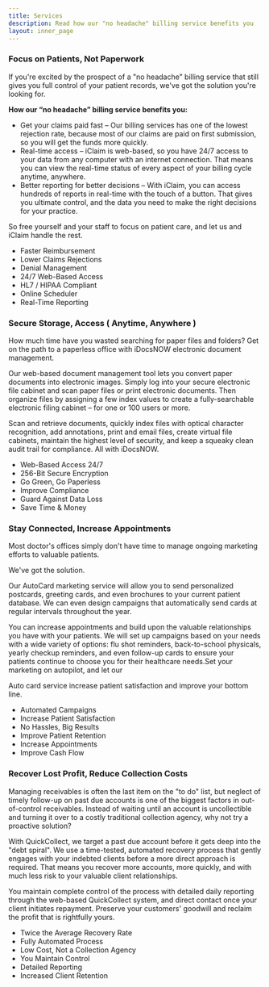 ```yaml
---
title: Services
description: Read how our "no headache" billing service benefits you
layout: inner_page
---
```


### Focus on Patients, Not Paperwork

If you're excited by the prospect of a "no headache" billing service that still gives you full control of your patient records, we've got the solution you're looking for.

**How our “no headache” billing service benefits you:**

- Get your claims paid fast – Our billing services has one of the lowest rejection rate, because most of our claims are paid on first submission, so you will get the funds more quickly.​
- Real-time access – iClaim is web-based, so you have 24/7 access to your data from any computer with an internet connection. That means you can view the real-time status of every aspect of your billing cycle anytime, anywhere.​
- Better reporting for better decisions – With iClaim, you can access hundreds of reports in real-time with the touch of a button. That gives you ultimate control, and the data you need to make the right decisions for your practice.​

So free yourself and your staff to focus on patient care, and let us and iClaim handle the rest.

- Faster Reimbursement
- Lower Claims Rejections
- Denial Management
- 24/7 Web-Based Access
- HL7 / HIPAA Compliant
- Online Scheduler
- Real-Time Reporting


### Secure Storage, Access ( Anytime, Anywhere​ )

How much time have you wasted searching for paper files and folders? Get on the path to a paperless office with iDocsNOW electronic document management.

Our web-based document management tool lets you convert paper documents into electronic images. Simply log into your secure electronic file cabinet and scan paper files or print electronic documents. Then organize files by assigning a few index values to create a fully-searchable electronic filing cabinet – for one or 100 users or more.

Scan and retrieve documents, quickly index files with optical character recognition, add annotations, print and email files, create virtual file cabinets, maintain the highest level of security, and keep a squeaky clean audit trail for compliance. All with iDocsNOW.

- Web-Based Access 24/7
- 256-Bit Secure Encryption
- Go Green, Go Paperless
- Improve Compliance
- Guard Against Data Loss
- Save Time & Money

### Stay Connected, Increase Appointments

Most doctor's offices simply don't have time to manage ongoing marketing efforts to valuable patients.

We've got the solution.

Our AutoCard marketing service will allow you to send personalized postcards, greeting cards, and even brochures to your current patient database. We can even design campaigns that automatically send cards at regular intervals throughout the year.

You can increase appointments and build upon the valuable relationships you have with your patients. We will set up campaigns based on your needs with a wide variety of options: flu shot reminders, back-to-school physicals, yearly checkup reminders, and even follow-up cards to ensure your patients continue to choose you for their healthcare needs.Set your marketing on autopilot, and let our

Auto card service increase patient satisfaction and improve your bottom line.

- Automated Campaigns
- Increase Patient Satisfaction
- No Hassles, Big Results
- Improve Patient Retention
- Increase Appointments
- Improve Cash Flow

### Recover Lost Profit, Reduce Collection Costs

Managing receivables is often the last item on the "to do" list, but neglect of timely follow-up on past due accounts is one of the biggest factors in out-of-control receivables. Instead of waiting until an account is uncollectible and turning it over to a costly traditional collection agency, why not try a proactive solution?

With QuickCollect, we target a past due account before it gets deep into the "debt spiral". We use a time-tested, automated recovery process that gently engages with your indebted clients before a more direct approach is required. That means you recover more accounts, more quickly, and with much less risk to your valuable client relationships.

You maintain complete control of the process with detailed daily reporting through the web-based QuickCollect system, and direct contact once your client initiates repayment. Preserve your customers' goodwill and reclaim the profit that is rightfully yours.

- Twice the Average Recovery Rate
- Fully Automated Process
- Low Cost, Not a Collection Agency
- You Maintain Control
- Detailed Reporting
- Increased Client Retention